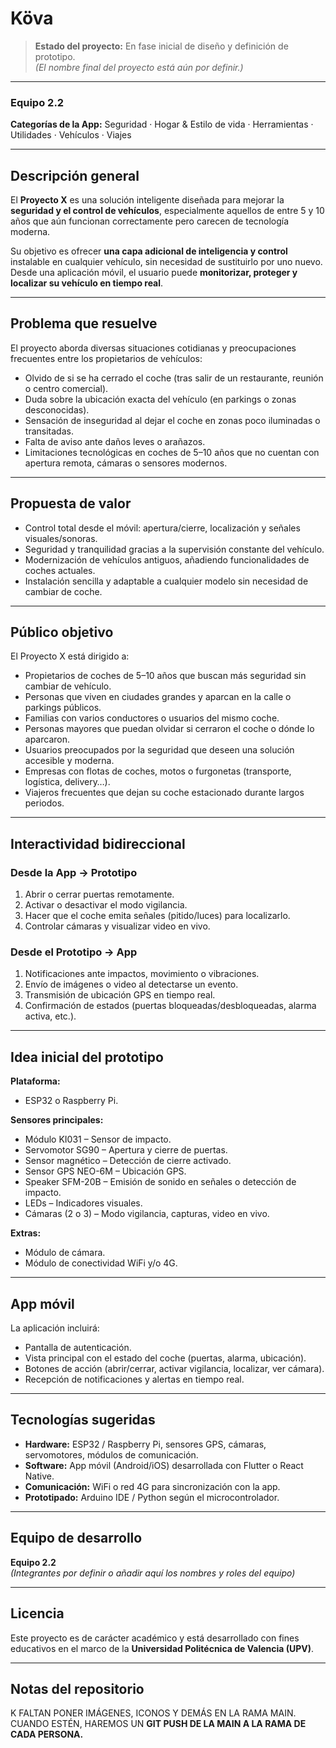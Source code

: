 # Köva

> **Estado del proyecto:** En fase inicial de diseño y definición de prototipo.  
> *(El nombre final del proyecto está aún por definir.)*

---

### Equipo 2.2  
**Categorías de la App:** Seguridad · Hogar & Estilo de vida · Herramientas · Utilidades · Vehículos · Viajes  

---

## Descripción general

El **Proyecto X** es una solución inteligente diseñada para mejorar la **seguridad y el control de vehículos**, especialmente aquellos de entre 5 y 10 años que aún funcionan correctamente pero carecen de tecnología moderna.

Su objetivo es ofrecer **una capa adicional de inteligencia y control** instalable en cualquier vehículo, sin necesidad de sustituirlo por uno nuevo.  
Desde una aplicación móvil, el usuario puede **monitorizar, proteger y localizar su vehículo en tiempo real**.

---

## Problema que resuelve

El proyecto aborda diversas situaciones cotidianas y preocupaciones frecuentes entre los propietarios de vehículos:

- Olvido de si se ha cerrado el coche (tras salir de un restaurante, reunión o centro comercial).  
- Duda sobre la ubicación exacta del vehículo (en parkings o zonas desconocidas).  
- Sensación de inseguridad al dejar el coche en zonas poco iluminadas o transitadas.  
- Falta de aviso ante daños leves o arañazos.  
- Limitaciones tecnológicas en coches de 5–10 años que no cuentan con apertura remota, cámaras o sensores modernos.  

---

## Propuesta de valor

- Control total desde el móvil: apertura/cierre, localización y señales visuales/sonoras.  
- Seguridad y tranquilidad gracias a la supervisión constante del vehículo.  
- Modernización de vehículos antiguos, añadiendo funcionalidades de coches actuales.  
- Instalación sencilla y adaptable a cualquier modelo sin necesidad de cambiar de coche.  

---

## Público objetivo

El Proyecto X está dirigido a:

- Propietarios de coches de 5–10 años que buscan más seguridad sin cambiar de vehículo.  
- Personas que viven en ciudades grandes y aparcan en la calle o parkings públicos.  
- Familias con varios conductores o usuarios del mismo coche.  
- Personas mayores que puedan olvidar si cerraron el coche o dónde lo aparcaron.  
- Usuarios preocupados por la seguridad que deseen una solución accesible y moderna.  
- Empresas con flotas de coches, motos o furgonetas (transporte, logística, delivery…).  
- Viajeros frecuentes que dejan su coche estacionado durante largos periodos.  

---

## Interactividad bidireccional

### Desde la App → Prototipo
1. Abrir o cerrar puertas remotamente.  
2. Activar o desactivar el modo vigilancia.  
3. Hacer que el coche emita señales (pitido/luces) para localizarlo.  
4. Controlar cámaras y visualizar video en vivo.  

### Desde el Prototipo → App
1. Notificaciones ante impactos, movimiento o vibraciones.  
2. Envío de imágenes o video al detectarse un evento.  
3. Transmisión de ubicación GPS en tiempo real.  
4. Confirmación de estados (puertas bloqueadas/desbloqueadas, alarma activa, etc.).  

---

## Idea inicial del prototipo

**Plataforma:**  
- ESP32 o Raspberry Pi.  

**Sensores principales:**  
- Módulo KI031 – Sensor de impacto.  
- Servomotor SG90 – Apertura y cierre de puertas.  
- Sensor magnético – Detección de cierre activado.  
- Sensor GPS NEO-6M – Ubicación GPS.  
- Speaker SFM-20B – Emisión de sonido en señales o detección de impacto.  
- LEDs – Indicadores visuales.  
- Cámaras (2 o 3) – Modo vigilancia, capturas, video en vivo.  

**Extras:**  
- Módulo de cámara.  
- Módulo de conectividad WiFi y/o 4G.  

---

## App móvil

La aplicación incluirá:

- Pantalla de autenticación.  
- Vista principal con el estado del coche (puertas, alarma, ubicación).  
- Botones de acción (abrir/cerrar, activar vigilancia, localizar, ver cámara).  
- Recepción de notificaciones y alertas en tiempo real.  

---

## Tecnologías sugeridas

- **Hardware:** ESP32 / Raspberry Pi, sensores GPS, cámaras, servomotores, módulos de comunicación.  
- **Software:** App móvil (Android/iOS) desarrollada con Flutter o React Native.  
- **Comunicación:** WiFi o red 4G para sincronización con la app.  
- **Prototipado:** Arduino IDE / Python según el microcontrolador.  

---

## Equipo de desarrollo

**Equipo 2.2**  
*(Integrantes por definir o añadir aquí los nombres y roles del equipo)*  

---

## Licencia

Este proyecto es de carácter académico y está desarrollado con fines educativos en el marco de la **Universidad Politécnica de Valencia (UPV)**.

---

## Notas del repositorio

K FALTAN PONER IMÁGENES, ICONOS Y DEMÁS EN LA RAMA MAIN.  
CUANDO ESTÉN, HAREMOS UN **GIT PUSH DE LA MAIN A LA RAMA DE CADA PERSONA.**
